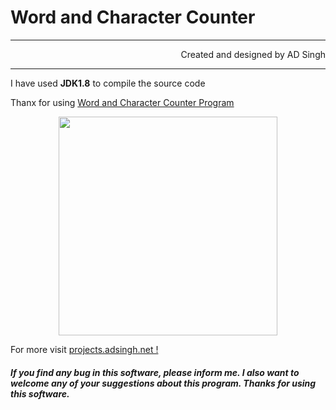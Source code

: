 # Word and Character Counter
<hr>
<p align="right">Created and designed by AD Singh
<hr>
I have used <b>JDK1.8</b> to compile the source code
<br>
<p>Thanx for using <u>Word and Character Counter Program</u></p>

<div align="center"><img src="1.png" width="350px" ></div>


For more visit <a href="http://projects.adsingh.net/">projects.adsingh.net !</a>

##### If you find any bug in this software, please inform me. I also want to welcome any of your suggestions about this program. Thanks for using this software.

